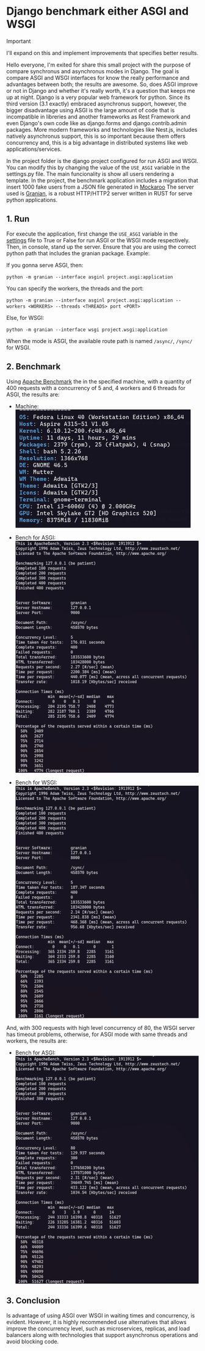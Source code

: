 # Django benchmark either ASGI and WSGI

> [!IMPORTANT]
> I'll expand on this and implement improvements that specifies better results.

Hello everyone, I'm exited for share this small project with the purpose of compare synchronus and asynchronus modes in Django.
The goal is compare ASGI and WSGI interfaces for know the really performance and advantages between both; the results are awesome.
So, does ASGI improve or not in Django and whether it's really worth, it's a question that keeps me up at night.
Django is a very popular web framework for python. Since its third version (3.1 exactly) embraced asynchronus support,
however, the bigger disadvantage using ASGI is the large amount of code that is incompatible in libreries and another frameworks
as Rest Framework and even Django's own code like as django.forms and django.contrib.admin packages.
More modern frameworks and technologies like Nest.js, includes natively asynchronus support,
this is so important because them offers concurrency and, this is a big advantage in distributed systems like web applications/services.

In the project folder is the django project configured for run ASGI and WSGI. You can modify this by changing the value of the `USE_ASGI` variable in the settings.py file.
The main funcionality is show all users rendering a template.
In the project, the benchmark application includes a migration that insert 1000 fake users from a JSON file generated in [Mockaroo](https://www.mockaroo.com/)
The server used is [Granian](https://github.com/emmett-framework/granian), is a robust HTTP/HTTP2 server written in RUST for serve python applications.

## 1. Run

For execute the application, first change the `USE_ASGI` variable in the [settings](./project/project/settings.py) file to True or False for run ASGI or the WSGI mode respectively.
Then, in console, stand up the server. Ensure that you are using the correct python path that includes the granian package. Example:

If you gonna serve ASGI, then:
```console
python -m granian --interface asginl project.asgi:application
```
You can specify the workers, the threads and the port:
```console
python -m granian --interface asginl project.asgi:application --workers <WORKERS> --threads <THREADS> port <PORT>
```
Else, for WSGI:
```console
python -m granian --interface wsgi project.wsgi:application
```

When the mode is ASGI, the available route path is named `/async/`, `/sync/` for WSGI.

## 2. Benchmark
Using [Apache Benchmark](https://httpd.apache.org/docs/2.4/programs/ab.html) the in the specified machine,
with a quantity of 400 requests with a concurrency of 5 and, 4 workers and 6 threads for ASGI, the results are:

* Machine:
![](./benchmark/machine.png)

* Bench for ASGI:
![](./benchmark/asgi_bench.png)

* Bench for WSGI:
![](./benchmark/wsgi_bench.png)

And, with 300 requests with high level concurrency of 80, the WSGI server has timeout problems, otherwise, for ASGI mode with same threads and workers, the results are:

* Bench for ASGI:
![](./benchmark/asgi_bench2.png)

## 3. Conclusion

Is advantage of using ASGI over WSGI in waiting times and concurrency, is evident. However, it is highly recommended use alternatives that allows improve the concurrency level, such as microservices, replicas, and load balancers along with technologies that support asynchronus operations and avoid blocking code.
